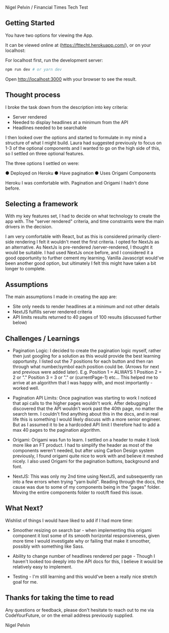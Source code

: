 Nigel Pelvin / Financial Times Tech Test

## Getting Started

You have two options for viewing the App. 

It can be viewed online at (https://fttecht.herokuapp.com/), or on your localhost:

For localhost first, run the development server:

```bash
npm run dev # or yarn dev
```

Open [http://localhost:3000](http://localhost:3000) with your browser to see the result.

## Thought process

I broke the task down from the description into key criteria:

- Server rendered
- Needed to display headlines at a minimum from the API 
- Headlines needed to be searchable

I then looked over the options and started to formulate in my mind a structure of what I might build. Laura had suggested previously to focus on 1-3 of the optional components and I wanted to go on the high side of this, so I settled on three optional features.

The three options I settled on were:

● Deployed on Heroku 
● Have pagination 
● Uses​ ​Origami​ Components 

Heroku I was comfortable with. Pagination and Origami I hadn't done before.

## Selecting a framework

With my key features set, I had to decide on what technology to create the app with. The "server rendered" criteria, and time constraints were the main drivers in the decision. 

I am very comfortable with React, but as this is considered primarily client-side rendering I felt it wouldn't meet the first criteria. I opted for NextJs as an alternative. As NextJs is pre-rendered /server-rendered, I thought it would be suitable. I had used NextJs once before, and I considered it a good opportunity to further cement my learning. Vanilla Javascript would've been another good option, but ultimately I felt this might have taken a bit longer to complete. 

## Assumptions

The main assumptions I made in creating the app are:

- Site only needs to render headlines at a minimum and not other details
- NextJS fulfills server rendered criteria
- API limits results returned to 40 pages of 100 results (discussed further below)

## Challenges / Learnings

- Pagination Logic:
I decided to create the pagination logic myself, rather then just googling for a solution as this would provide the best learning opportunity. I listed out the 7 positions for each button and then ran through what number/symbol each position could be. (Arrows for next and previous were added later). 
E.g.    Position 1 = ALWAYS 1
        Position 2 = 2 or "."
        Position 3 = 3 or "." or (currentPage-1) etc...
This helped me to arrive at an algorithm that I was happy with, and most importantly - worked well.

- Pagination API Limits:
Once pagination was starting to work I noticed that api calls to the higher pages wouldn't work. After debugging I discovered that the API wouldn't work past the 40th page, no matter the search term. I couldn't find anything about this in the docs, and in real life this is something I would likely discuss with a more senior engineer. But as I assumed it to be a hardcoded API limit I therefore had to add a max 40 pages to the pagination algorithm.

- Origami:
Origami was fun to learn. I settled on a header to make it look more like an FT product. I had to simplify the header as most of the components weren't needed, but after using Carbon Design system previously, I found origami quite nice to work with and believe it meshed nicely. I also used Origami for the pagination buttons, background and font.

- NextJS:
This was only my 2nd time using NextJS, and subsequently ran into a few errors when trying "yarn build". Reading through the docs, the cause was due to some of my components being in the "pages" folder. Moving the entire components folder to root/ft fixed this issue.

## What Next?

Wishlist of things I would have liked to add if I had more time:

- Smoother resizing on search bar - when implementing this origami component it lost some of its smooth horizontal responsiveness, given more time I would investigate why or failing that make it smoother, possibly with something like Sass.

- Ability to change number of headlines rendered per page - Though I haven't looked too deeply into the API docs for this, I believe it would be relatively easy to implement.

- Testing - I'm still learning and this would've been a really nice stretch goal for me.

## Thanks for taking the time to read

Any questions or feedback, please don't hesitate to reach out to me via CodeYourFuture, or on the email address previously supplied.

Nigel Pelvin